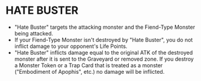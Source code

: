 # HATE BUSTER

*   "Hate Buster" targets the attacking monster and the Fiend-Type Monster being attacked.
*   If your Fiend-Type Monster isn't destroyed by "Hate Buster", you do not inflict damage to your opponent's Life Points.
*   "Hate Buster" inflicts damage equal to the original ATK of the destroyed monster after it is sent to the Graveyard or removed zone. If you destroy a Monster Token or a Trap Card that is treated as a monster ("Embodiment of Apophis", etc.) no damage will be inflicted.
